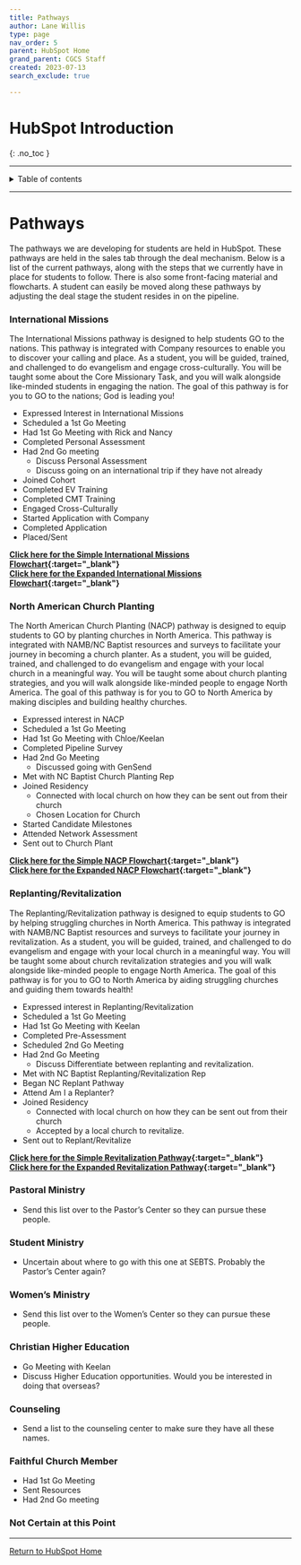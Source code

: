 ```yaml
---
title: Pathways
author: Lane Willis
type: page
nav_order: 5
parent: HubSpot Home
grand_parent: CGCS Staff
created: 2023-07-13
search_exclude: true

---
```


# HubSpot Introduction
{: .no_toc }

---

<details closed markdown="block">
  <summary>
    Table of contents
  </summary>
  {: .text-delta }
1. TOC
{:toc}
</details>

---

# Pathways

The pathways we are developing for students are held in HubSpot. These pathways are held in the sales tab through the deal mechanism. Below is a list of the current pathways, along with the steps that we currently have in place for students to follow. There is also some front-facing material and flowcharts. A student can easily be moved along these pathways by adjusting the deal stage the student resides in on the pipeline.

### International Missions
The International Missions pathway is designed to help students GO to the nations. This pathway is integrated with Company resources to enable you to discover your calling and place. As a student, you will be guided, trained, and challenged to do evangelism and engage cross-culturally. You will be taught some about the Core Missionary Task, and you will walk alongside like-minded students in engaging the nation. The goal of this pathway is for you to GO to the nations; God is leading you!

* Expressed Interest in International Missions
* Scheduled a 1st Go Meeting
* Had 1st Go Meeting with Rick and Nancy
* Completed Personal Assessment
* Had 2nd Go meeting
     * Discuss Personal Assessment
     * Discuss going on an international trip if they have not already
* Joined Cohort
* Completed EV Training
* Completed CMT Training
* Engaged Cross-Culturally
* Started Application with Company
* Completed Application
* Placed/Sent

**[Click here for the Simple International Missions Flowchart](/files/pathway-flowcharts/International%20Missions%20Simple.png){:target="_blank"}**  
**[Click here for the Expanded International Missions Flowchart](/files/pathway-flowcharts/International%20Missions%20Expanded.png){:target="_blank"}**

### North American Church Planting
The North American Church Planting (NACP) pathway is designed to equip students to GO by planting churches in North America. This pathway is integrated with NAMB/NC Baptist resources and surveys to facilitate your journey in becoming a church planter. As a student, you will be guided, trained, and challenged to do evangelism and engage with your local church in a meaningful way. You will be taught some about church planting strategies, and you will walk alongside like-minded people to engage North America. The goal of this pathway is for you to GO to North America by making disciples and building healthy churches.

* Expressed interest in NACP
* Scheduled a 1st Go Meeting
* Had 1st Go Meeting with Chloe/Keelan
* Completed Pipeline Survey
* Had 2nd Go Meeting
     * Discussed going with GenSend
* Met with NC Baptist Church Planting Rep
* Joined Residency
     * Connected with local church on how they can be sent out from their church
     * Chosen Location for Church
* Started Candidate Milestones
* Attended Network Assessment
* Sent out to Church Plant

**[Click here for the Simple NACP Flowchart](/files/pathway-flowcharts/NACP%20Simple.png){:target="_blank"}**  
**[Click here for the Expanded NACP Flowchart](/files/pathway-flowcharts/NACP%20Expanded.png){:target="_blank"}**

### Replanting/Revitalization
The Replanting/Revitalization pathway is designed to equip students to GO by helping struggling churches in North America. This pathway is integrated with NAMB/NC Baptist resources and surveys to facilitate your journey in revitalization. As a student, you will be guided, trained, and challenged to do evangelism and engage with your local church in a meaningful way. You will be taught some about church revitalization strategies and you will walk alongside like-minded people to engage North America. The goal of this pathway is for you to GO to North America by aiding struggling churches and guiding them towards health!

* Expressed interest in Replanting/Revitalization
* Scheduled a 1st Go Meeting
* Had 1st Go Meeting with Keelan
* Completed Pre-Assessment
* Scheduled 2nd Go Meeting
* Had 2nd Go Meeting
     * Discuss Differentiate between replanting and revitalization.
* Met with NC Baptist Replanting/Revitalization Rep
* Began NC Replant Pathway
* Attend Am I a Replanter?
* Joined Residency
     * Connected with local church on how they can be sent out from their church
     * Accepted by a local church to revitalize.
* Sent out to Replant/Revitalize

**[Click here for the Simple Revitalization Pathway](/files/pathway-flowcharts/Revitalization%20Simple.png){:target="_blank"}**  
**[Click here for the Expanded Revitalization Pathway](/files/pathway-flowcharts/Revitalization%20Expanded.png){:target="_blank"}**

### Pastoral Ministry
* Send this list over to the Pastor’s Center so they can pursue these people.

### Student Ministry
* Uncertain about where to go with this one at SEBTS. Probably the Pastor’s Center again?

### Women’s Ministry
* Send this list over to the Women’s Center so they can pursue these people.

### Christian Higher Education
* Go Meeting with Keelan
* Discuss Higher Education opportunities. Would you be interested in doing that overseas?

### Counseling
* Send a list to the counseling center to make sure they have all these names.

### Faithful Church Member
* Had 1st Go Meeting
* Sent Resources
* Had 2nd Go meeting

### Not Certain at this Point

---

[Return to HubSpot Home](/cgcs-staff-information/hubspot/hubspot.html)
